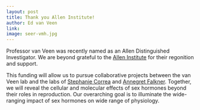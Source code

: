 ```yaml
---
layout: post
title: Thank you Allen Institute!
author: Ed van Veen
link: 
image: seer-vmh.jpg
---
```


Professor van Veen was recently named as an Allen Distinguished Investigator. We are beyond grateful to the [Allen Institute](https://alleninstitute.org/division/frontiers-group/distinguished-investigators/optical-tools-for-visualizing-sex-hormones-as-drivers-of-dynamic-internal-states/) for their regonition and support. 

This funding will allow us to pursue collaborative projects between the van Veen lab and the labs of [Stephanie Correa](https://correalab.org) and [Annegret Falkner](https://falknerlab.com). Together, we will reveal the cellular and molecular effects of sex hormones beyond their roles in reproduction. Our overarching goal is to illuminate the wide-ranging impact of sex hormones on wide range of physiology.